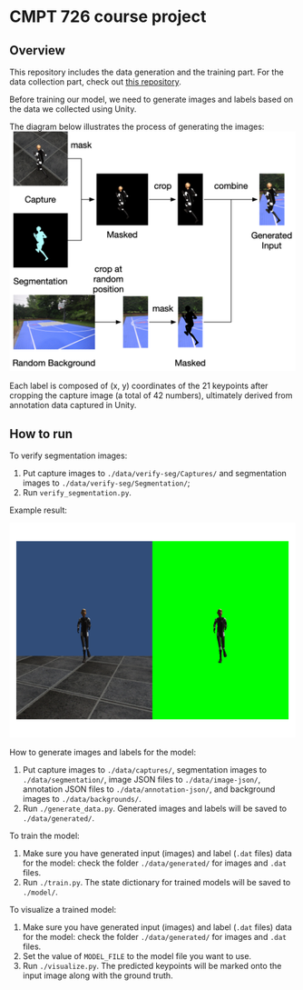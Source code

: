 # CMPT 726 course project

## Overview

This repository includes the data generation and the training part. For the data collection part, check
out [this repository](https://github.com/chenjshihchieh/Unity-data-collection).

Before training our model, we need to generate images and labels based on the data we collected using Unity.

The diagram below illustrates the process of generating the images:
![](./doc/images/data-generation.png)

Each label is composed of (x, y) coordinates of the 21 keypoints after cropping the capture image (a total of 42
numbers), ultimately derived from annotation data captured in Unity.

## How to run

To verify segmentation images:

1. Put capture images to `./data/verify-seg/Captures/` and segmentation images to `./data/verify-seg/Segmentation/`;
2. Run `verify_segmentation.py`.

Example result:

![](./doc/images/seg-verification.png)

How to generate images and labels for the model:

1. Put capture images to `./data/captures/`, segmentation images to `./data/segmentation/`, image JSON files
   to `./data/image-json/`, annotation JSON files to `./data/annotation-json/`, and background images
   to `./data/backgrounds/`.
2. Run `./generate_data.py`. Generated images and labels will be saved to `./data/generated/`.

To train the model:

1. Make sure you have generated input (images) and label (`.dat` files) data for the model: check the
   folder `./data/generated/` for images and `.dat` files.
2. Run `./train.py`. The state dictionary for trained models will be saved to `./model/`.

To visualize a trained model:

1. Make sure you have generated input (images) and label (`.dat` files) data for the model: check the
   folder `./data/generated/` for images and `.dat` files.
2. Set the value of `MODEL_FILE` to the model file you want to use.
3. Run `./visualize.py`. The predicted keypoints will be marked onto the input image along with the ground truth.
